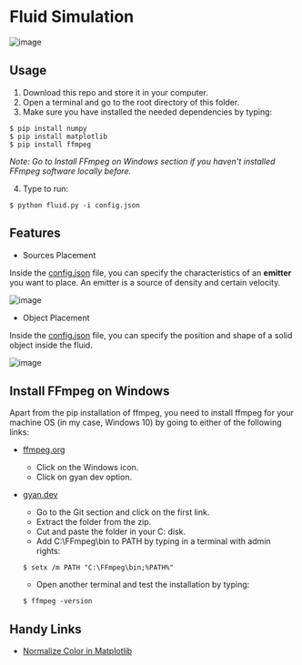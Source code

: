# Fluid Simulation

![image](https://github.com/the-other-mariana/fluid-simulation/blob/master/res/cover.gif) <br />

## Usage

1. Download this repo and store it in your computer.
2. Open a terminal and go to the root directory of this folder.
3. Make sure you have installed the needed dependencies by typing:

```
$ pip install numpy
$ pip install matplotlib
$ pip install ffmpeg
```

*Note: Go to Install FFmpeg on Windows section if you haven't installed FFmpeg software locally before.*

4. Type to run:

```
$ python fluid.py -i config.json
```

## Features

- Sources Placement <br />

Inside the [config.json](https://github.com/the-other-mariana/fluid-simulation/blob/master/config.json) file, you can specify the characteristics of an **emitter** you want to place. An emitter is a source of density and certain velocity. <br />

![image](https://github.com/the-other-mariana/fluid-simulation/blob/master/res/cover.gif)<br />

- Object Placement <br />

Inside the [config.json](https://github.com/the-other-mariana/fluid-simulation/blob/master/config.json) file, you can specify the position and shape of a solid object inside the fluid. <br />

![image](https://github.com/the-other-mariana/fluid-simulation/blob/master/res/objects.gif)<br />

## Install FFmpeg on Windows
 Apart from the pip installation of ffmpeg, you need to install ffmpeg for your machine OS (in my case, Windows 10) by going to either of the following links:

- [ffmpeg.org](https://ffmpeg.org/download.html)
	- Click on the Windows icon.
	- Click on gyan dev option.
- [gyan.dev](https://www.gyan.dev/ffmpeg/builds/)
	- Go to the Git section and click on the first link.
	- Extract the folder from the zip.
	- Cut and paste the folder in your C: disk.
	- Add C:\FFmpeg\bin to PATH by typing in a terminal with admin rights: <br />

	```
	$ setx /m PATH "C:\FFmpeg\bin;%PATH%"
	```
	- Open another terminal and test the installation by typing: <br />

	```
	$ ffmpeg -version
	```
## Handy Links

- [Normalize Color in Matplotlib](https://stackoverflow.com/questions/48228692/maintaining-one-colorbar-for-maptlotlib-funcanimation) <br />
